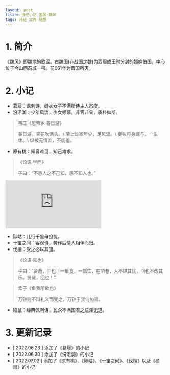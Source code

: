 ```yaml
---
layout: post
title: 诗经小记 国风·魏风
tags: 诗经 古典 随想
---
```


# 1. 简介

《魏风》即魏地的歌谣。古魏国(非战国之魏)为西周成王时分封的姬姓伯国，中心位于今山西芮城一带。前661年为晋国所灭。

# 2. 小记

- 葛屦：讽刺诗，缝衣女子不满所侍主人态度。
- 汾沮洳：少年风流，少女倾慕。非官非显，质朴如斯。

> 韦庄《思帝乡·春日游》
>
> 春日游。杏花吹满头。\\
> 陌上谁家年少，足风流。\\
> 妾拟将身嫁与，一生休。\\
> 纵被无情弃，不能羞。

- 原有桃：知音难觅，知己难求。

> 《论语·学而》
>
> 子曰：“不患人之不己知，患不知人也。”

<div class="video-frame"><iframe src="https://www.youtube.com/embed/78hx8gx8zCo" title="YouTube video player" frameborder="0" allowfullscreen></iframe></div>

- 陟岵：儿行千里母担忧。
- 十亩之间：客观诗，劳作后情人相伴而归。
- 伐檀：受之必以其道。

> 《论语·雍也》
>
> 子曰：“贤哉，回也！一箪食，一瓢饮，在陋巷，人不堪其忧，回也不改其乐。贤哉，回也！”

> 孟子《鱼我所欲也》
>
> 万钟则不辩礼义而受之，万钟于我何加焉。

- 硕鼠：经典讽刺诗，民众不满国君之荒淫无道。

# 3. 更新记录

- [ 2022.06.23 ] 添加了《葛屦》的小记
- [ 2022.06.30 ] 添加了《汾沮洳》的小记
- [ 2022.07.02 ] 添加了《原有桃》、《陟岵》、《十亩之间》、《伐檀》以及《硕鼠》的小记
